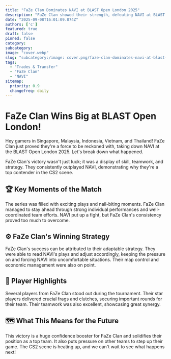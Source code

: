 ```yaml
---
title: "FaZe Clan Dominates NAVI at BLAST Open London 2025"
description: "FaZe Clan showed their strength, defeating NAVI at BLAST Open London 2025."
date: "2025-09-08T16:01:09.874Z"
authors: ['c']
featured: true
draft: false
pinned: false
category:
subcategory:
image: "cover.webp"
slug: "subcategory:/image: cover.png/faze-clan-dominates-navi-at-blast-open-london-2025"
tags:
  - "Trades & Transfer"
  - "FaZe Clan"
  - "NAVI"
sitemap:
  priority: 0.9
  changefreq: daily
---
```

# FaZe Clan Wins Big at BLAST Open London!

Hey gamers in Singapore, Malaysia, Indonesia, Vietnam, and Thailand! FaZe Clan just proved they're a force to be reckoned with, taking down NAVI at the BLAST Open London 2025. Let's break down what happened.

FaZe Clan's victory wasn't just luck; it was a display of skill, teamwork, and strategy. They consistently outplayed NAVI, demonstrating why they're a top contender in the CS2 scene.

## 🏆 Key Moments of the Match

The series was filled with exciting plays and nail-biting moments. FaZe Clan managed to stay ahead through strong individual performances and well-coordinated team efforts. NAVI put up a fight, but FaZe Clan's consistency proved too much to overcome.

## ⚙️ FaZe Clan's Winning Strategy

FaZe Clan's success can be attributed to their adaptable strategy. They were able to read NAVI's plays and adjust accordingly, keeping the pressure on and forcing NAVI into uncomfortable situations. Their map control and economic management were also on point.

## 💪 Player Highlights

Several players from FaZe Clan stood out during the tournament. Their star players delivered crucial frags and clutches, securing important rounds for their team. Their teamwork was also excellent, showcasing great synergy.

## 🗺️ What This Means for the Future

This victory is a huge confidence booster for FaZe Clan and solidifies their position as a top team. It also puts pressure on other teams to step up their game. The CS2 scene is heating up, and we can't wait to see what happens next!